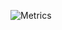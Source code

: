 ![Metrics](https://metrics.lecoq.io/pratikbalar?template=classic&isocalendar=1&languages=1&projects=1&stars=1&tweets=1&isocalendar.duration=half-year&projects.limit=4&tweets.limit=2&stars.limit=4&config.timezone=Asia%2FKolkata)
